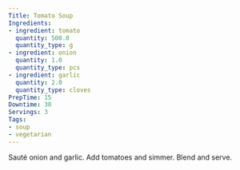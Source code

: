 ```yaml
---
Title: Tomato Soup
Ingredients:
- ingredient: tomato
  quantity: 500.0
  quantity_type: g
- ingredient: onion
  quantity: 1.0
  quantity_type: pcs
- ingredient: garlic
  quantity: 2.0
  quantity_type: cloves
PrepTime: 15
Downtime: 30
Servings: 3
Tags:
- soup
- vegetarian
---
```

Sauté onion and garlic. Add tomatoes and simmer. Blend and serve.